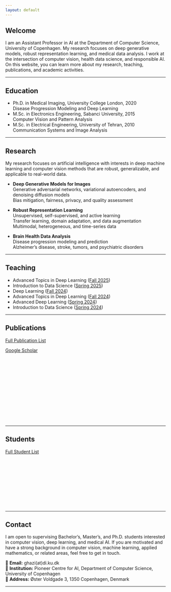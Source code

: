 ```yaml
---
layout: default
---
```


## Welcome

I am an Assistant Professor in AI at the Department of Computer Science, University of Copenhagen. My research focuses on deep generative models, robust representation learning, and medical data analysis. I work at the intersection of computer vision, health data science, and responsible AI. On this website, you can learn more about my research, teaching, publications, and academic activities.

---

## Education

- Ph.D. in Medical Imaging, University College London, 2020  
  Disease Progression Modeling and Deep Learning  
- M.Sc. in Electronics Engineering, Sabanci University, 2015  
  Computer Vision and Pattern Analysis  
- M.Sc. in Electrical Engineering, University of Tehran, 2010  
  Communication Systems and Image Analysis  

---

## Research

My research focuses on artificial intelligence with interests in deep machine learning and computer vision methods that are robust, generalizable, and applicable to real-world data. 

- **Deep Generative Models for Images**  
  Generative adversarial networks, variational autoencoders, and denoising diffusion models  
  Bias mitigation, fairness, privacy, and quality assessment  

- **Robust Representation Learning**  
  Unsupervised, self-supervised, and active learning  
  Transfer learning, domain adaptation, and data augmentation  
  Multimodal, heterogeneous, and time-series data  

- **Brain Health Data Analysis**  
  Disease progression modeling and prediction  
  Alzheimer’s disease, stroke, tumors, and psychiatric disorders  

---

## Teaching

- Advanced Topics in Deep Learning ([Fall 2025](https://kurser.ku.dk/course/ndak24003u/2025-2026))  
- Introduction to Data Science ([Spring 2025](https://kurser.ku.dk/course/ndak16003u))  
- Deep Learning ([Fall 2024](https://kurser.ku.dk/course/ndak24002u/2024-2025))  
- Advanced Topics in Deep Learning ([Fall 2024](https://kurser.ku.dk/course/ndak24003u/2024-2025))  
- Advanced Deep Learning ([Spring 2024](https://kurser.ku.dk/course/ndak22002u/2023-2024))  
- Introduction to Data Science ([Spring 2024](https://kurser.ku.dk/course/ndak16003u/2024-2025))    

---

## Publications

[Full Publication List](/publications/)  

[Google Scholar](https://scholar.google.com/citations?user=8LoF2mEAAAAJ)  

<div style="display: flex; flex-wrap: wrap; gap: 10px;">
  <div style="width: 240px; height: 150px;">
    <canvas id="papersPerYearChart"></canvas>
  </div>
  <div style="width: 250px; height: 200px;">
    <canvas id="authorshipChart"></canvas>
  </div>
</div>

---

## Students

[Full Student List](/students/)  

<div style="display: flex; flex-wrap: wrap; gap: 10px;">
  <div style="width: 240px; height: 150px;">
    <canvas id="studentsLevelChart"></canvas>
  </div>
  <div style="width: 240px; height: 150px;">
    <canvas id="papersLevelChart"></canvas>
  </div>
</div>

---

## Contact

I am open to supervising Bachelor’s, Master’s, and Ph.D. students interested in computer vision, deep learning, and medical AI. If you are motivated and have a strong background in computer vision, machine learning, applied mathematics, or related areas, feel free to get in touch.  

📧 **Email:** ghazi(at)di.ku.dk  
🏫 **Institution:** Pioneer Centre for AI, Department of Computer Science, University of Copenhagen  
📍 **Address:** Øster Voldgade 3, 1350 Copenhagen, Denmark  

---

<script src="https://cdn.jsdelivr.net/npm/chart.js"></script>
<script>
  // Data for the number of papers chart
  const yearData = {
    labels: ['2015', '2016', '2017', '2018', '2019', '2020', '2021', '2022', '2023', '2024', '2025'],
    datasets: [{
      label: 'Number of Papers',
      data: [2, 4, 3, 1, 3, 4, 1, 3, 6, 6, 5],
      backgroundColor: 'rgba(33, 150, 243, 0.2)',
      borderColor: 'rgba(33, 150, 243, 1)',
      borderWidth: 1
    }]
  };
  // Data for authorship chart
  const authorshipData = {
    labels: ['First Author', 'Last Author', 'Middle Author'],
    datasets: [{
      data: [16, 12, 10],
      backgroundColor: [
      'rgba(102, 187, 255, 0.2)',
      'rgba(129, 199, 132, 0.2)',
      'rgba(255, 183, 77, 0.2)'
      ],
      borderColor: [
      'rgba(102, 187, 255, 1)',
      'rgba(129, 199, 132, 1)',
      'rgba(255, 183, 77, 1)'
      ],
      borderWidth: 1
    }]
  };
  // Number of papers per year chart
  new Chart(document.getElementById('papersPerYearChart'), {
    type: 'bar',
    data: yearData,
    options: {
      scales: {
        y: {
          beginAtZero: true,
          stepSize: 1
        }
      }
    }
  });
  // Authorship chart
  new Chart(document.getElementById('authorshipChart'), {
    type: 'pie',
    data: authorshipData
  });
</script>

<script src="https://cdn.jsdelivr.net/npm/chart.js"></script>
<script>
  // Data for charts
  const studentsData = {
    levels: ['B.Sc.', 'M.Sc.', 'Ph.D.'],
    studentsByLevel: [10, 13, 3],
    papersByLevel: [2, 10, 1],
  };
  // Number of students per level chart
  new Chart(document.getElementById('studentsLevelChart'), {
    type: 'bar',
    data: {
      labels: studentsData.levels,
      datasets: [{
        label: 'Number of Students',
        data: studentsData.studentsByLevel,
        backgroundColor: 'rgba(75, 192, 192, 0.2)',
        borderColor: 'rgba(75, 192, 192, 1)',
        borderWidth: 1
      }]
    },
    options: {
      responsive: true,
      scales: {
        y: {
          beginAtZero: true
        }
      }
    }
  });
  // Number of papers per level chart
  new Chart(document.getElementById('papersLevelChart'), {
    type: 'bar',
    data: {
      labels: studentsData.levels,
      datasets: [{
        label: 'Number of Papers',
        data: studentsData.papersByLevel,
        backgroundColor: 'rgba(153, 102, 255, 0.2)',
        borderColor: 'rgba(153, 102, 255, 1)',
        borderWidth: 1
      }]
    },
    options: {
      responsive: true,
      scales: {
        y: {
          beginAtZero: true
        }
      }
    }
  });
</script>
